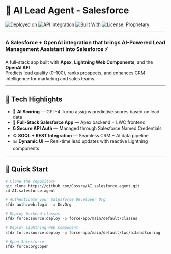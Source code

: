 # 🤖 AI Lead Agent - Salesforce

[![Deployed on](https://img.shields.io/badge/Deployed%20on-Salesforce-00A1E0?logo=salesforce&logoColor=white)](https://developer.salesforce.com/)
[![API Integration](https://img.shields.io/badge/Integrated%20with-OpenAI-000000?logo=openai&logoColor=white)](https://openai.com/api)
[![Built With](https://img.shields.io/badge/Built%20With-Apex%20%26%20LWC-1798c1?logo=salesforce&logoColor=white)](https://developer.salesforce.com/docs/component-library/overview/components)
![License: Proprietary](https://img.shields.io/badge/License-Proprietary-red.svg)

---

### A Salesforce + OpenAI integration that brings AI-Powered Lead Management Assistant into Salesforce ⚡  

A full-stack app built with **Apex**, **Lightning Web Components**, and the **OpenAI API**.  
Predicts lead quality (0–100), ranks prospects, and enhances CRM intelligence for marketing and sales teams.

---

## 🧩 Tech Highlights
- 🧠 **AI Scoring** — GPT-4 Turbo assigns predictive scores based on lead data  
- 🧩 **Full-Stack Salesforce App** — Apex backend + LWC frontend  
- 🔒 **Secure API Auth** — Managed through Salesforce Named Credentials  
- ⚙️ **SOQL + REST Integration** — Seamless CRM + AI data pipeline  
- 📊 **Dynamic UI** — Real-time lead updates with reactive Lightning components  

---

## 🚀 Quick Start

```bash
# Clone the repository
git clone https://github.com/Cossra/AI.salesforce.agent.git
cd AI.salesforce.agent

# Authenticate your Salesforce Developer Org
sfdx auth:web:login -a DevOrg

# Deploy backend classes
sfdx force:source:deploy -p force-app/main/default/classes

# Deploy Lightning Web Component
sfdx force:source:deploy -p force-app/main/default/lwc/aiLeadScoring

# Open Salesforce
sfdx force:org:open
